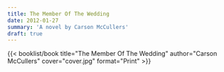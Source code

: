 ```yaml
---
title: The Member Of The Wedding
date: 2012-01-27
summary: 'A novel by Carson McCullers'
draft: true
---
```


{{< booklist/book
title="The Member Of The Wedding"
author="Carson McCullers"
cover="cover.jpg"
format="Print" >}}
